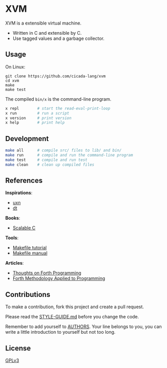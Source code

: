 # XVM

XVM is a extensible virtual machine.

- Written in C and extensible by C.
- Use tagged values and a garbage collector.

## Usage

On Linux:

```
git clone https://github.com/cicada-lang/xvm
cd xvm
make
make test
```

The compiled `bin/x` is the command-line program.

```sh
x repl        # start the read-eval-print-loop
x run         # run a script
x version     # print version
x help        # print help
```

## Development

```sh
make all      # compile src/ files to lib/ and bin/
make run      # compile and run the command-line program
make test     # compile and run test
make clean    # clean up compiled files
```

## References

**Inspirations**:

- [uxn](https://100r.co/site/uxn.html)
- [dt](https://github.com/so-dang-cool/dt)

**Books**:

- [Scalable C](https://github.com/booksbyus/scalable-c)

**Tools**:

- [Makefile tutorial](https://makefiletutorial.com)
- [Makefile manual](https://www.gnu.org/software/make/manual/make.html)

**Articles**:

- [Thoughts on Forth Programming](https://readonly.link/articles/https://code-of-xvm.xieyuheng.com/docs/references/articles/thoughts-on-forth-programming.md)
- [Forth Methodology Applied to Programming](https://readonly.link/articles/https://code-of-xvm.xieyuheng.com/docs/references/articles/forth-methodology-applied-to-programming.md)

## Contributions

To make a contribution, fork this project and create a pull request.

Please read the [STYLE-GUIDE.md](STYLE-GUIDE.md) before you change the code.

Remember to add yourself to [AUTHORS](AUTHORS).
Your line belongs to you, you can write a little
introduction to yourself but not too long.

## License

[GPLv3](LICENSE)
